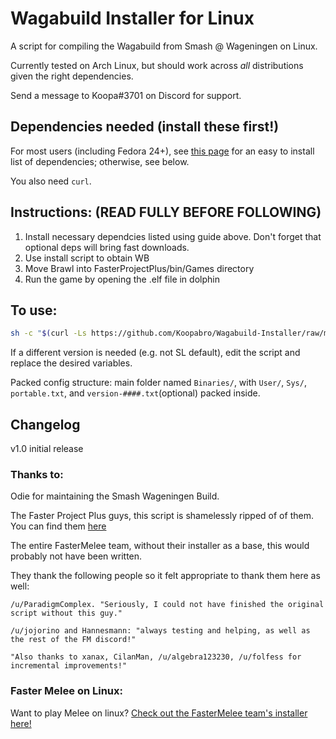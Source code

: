 # Wagabuild Installer for Linux

A script for compiling the Wagabuild from Smash @ Wageningen on Linux. 

Currently tested on Arch Linux, but should work across *all* distributions given the right dependencies. 

Send a message to Koopa#3701 on Discord for support.

## Dependencies needed (install these first!)
For most users (including Fedora 24+), see [this page](https://wiki.dolphin-emu.org/index.php?title=Building_Dolphin_on_Linux) for an easy to install list of dependencies; otherwise, see below.

You also need `curl`.

## Instructions: (READ FULLY BEFORE FOLLOWING)

1. Install necessary dependcies listed using guide above. Don't forget that optional deps will bring fast downloads.
2. Use install script to obtain WB
3. Move Brawl into FasterProjectPlus/bin/Games directory
4. Run the game by opening the .elf file in dolphin

## To use:

```sh
sh -c "$(curl -Ls https://github.com/Koopabro/Wagabuild-Installer/raw/master/setup)"
```

If a different version is needed (e.g. not SL default), edit the script and replace the desired variables.

Packed config structure: main folder named `Binaries/`, with  `User/`, `Sys/`, `portable.txt`, and `version-####.txt`(optional) packed inside.

## Changelog
v1.0 initial release

### Thanks to:
Odie for maintaining the Smash Wageningen Build. 

The Faster Project Plus guys, this script is shamelessly ripped of of them. You can find them [here](https://github.com/Birdthulu/FPM-Installer)

The entire FasterMelee team, without their installer as a base, this would probably not have been written.

They thank the following people so it felt appropriate to thank them here as well:

    /u/ParadigmComplex. "Seriously, I could not have finished the original script without this guy."

    /u/jojorino and Hannesmann: "always testing and helping, as well as the rest of the FM discord!"

    "Also thanks to xanax, CilanMan, /u/algebra123230, /u/folfess for incremental improvements!"

### Faster Melee on Linux:

Want to play Melee on linux?
[Check out the FasterMelee team's installer here!](https://github.com/FasterMelee/FasterMelee-installer)
